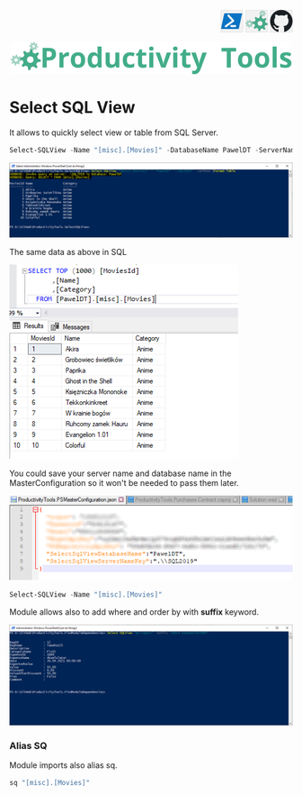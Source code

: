 <!--Category:Powershell,SQL--> 
 <p align="right">
    <a href="https://www.powershellgallery.com/packages/ProductivityTools.PSSelectSQLView/"><img src="Images/Header/Powershell_border_40px.png" /></a>
    <a href="http://productivitytools.tech/select-sqlview/"><img src="Images/Header/ProductivityTools_green_40px_2.png" /><a> 
    <a href="https://github.com/pwujczyk/ProductivityTools.PSSelectSQLView"><img src="Images/Header/Github_border_40px.png" /></a>
</p>
<p align="center">
    <a href="http://productivitytools.tech/">
        <img src="Images/Header/LogoTitle_green_500px.png" />
    </a>
</p>



# Select SQL View
It allows to quickly select view or table from SQL Server. 

```powershell
Select-SQLView -Name "[misc].[Movies]" -DatabaseName PawelDT -ServerName .\sql2019
```

![MasterConfiguration](Images/Powershell.png)

The same data as above in SQL

![MasterConfiguration](Images/SQL.png)

You could save your server name and database name in the MasterConfiguration so it won't be needed to pass them later.

![MasterConfiguration](Images/Configuration.png)

```powershell
Select-SQLView -Name "[misc].[Movies]"
```

Module allows also to add where and order by with **suffix** keyword.

![MasterConfiguration](Images/Where.png)

### Alias SQ
Module imports also alias sq.

```powershell
sq "[misc].[Movies]"
```